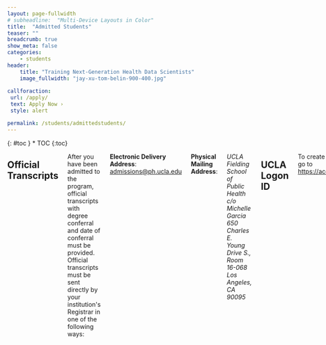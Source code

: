 ```yaml
---
layout: page-fullwidth
# subheadline:  "Multi-Device Layouts in Color"
title:  "Admitted Students"
teaser: ""
breadcrumb: true
show_meta: false
categories:
    - students
header:
    title: "Training Next-Generation Health Data Scientists"
    image_fullwidth: "jay-xu-tom-belin-900-400.jpg"
    
callforaction:
 url: /apply/
 text: Apply Now ›
 style: alert

permalink: /students/admittedstudents/
---
```


<div class="row">
<div class="medium-4 medium-push-8 columns" markdown="1">
<div class="panel radius" markdown="1">
{: #toc }
*  TOC
{:toc}
</div>
</div><!-- /.medium-4.columns -->

<div class="medium-8 medium-pull-4 columns" markdown="1">

## Official Transcripts

After you have been admitted to the program, official transcripts with degree conferral and date of conferral must be provided. Official transcripts must be sent directly by your institution's Registrar in one of the following ways:

**Electronic Delivery Address**: admissions@ph.ucla.edu

**Physical Mailing Address**: 

*UCLA Fielding School of Public Health*   
*c/o Michelle Garcia*    
*650 Charles E. Young Drive S., Room 16-068*    
*Los Angeles, CA 90095*    

## UCLA Logon ID

To create your UCLA Logon ID go to <https://accounts.iam.ucla.edu/#/>.

## Student Handbook

For a checklist of important steps for newly admitted students, as well as other important information about the program, please see the [Student Handbook](/docs/MDSH_Student_Handbook_Fall_2024.pdf).


## Student ID (BruinCard)

To access the building on Saturday and Sunday you will need a BruinCard. It is best to [apply online](https://secure.bruincard.ucla.edu/bcw/web/Home.aspx) and submit your photo no later than August 31st, 2024 to ensure it is ready by orientation. Once you submit your photo, you will receive two emails, one indicating that your picture was received, and another email indicating whether your photo was approved or not. Please disregard the second email's message about coming to the office to pick up your card. The MDSH program will pick up your BruinCard and have it available for you at the program orientation. 

## Title IX Training

Every UC graduate and professional student is required to complete sexual assault prevention training(s) each academic year as follows:
* Each first-year graduate and professional student will be required to complete a 1-hour online training, from Vector LMS.
* Each continuing graduate and professional student will only be required to complete a 1-hour online refresher training, from Vector LMS.


## Vaccinations

Students are required to show proof of immunity against Measles, Mumps, Rubella, Varicella (Chicken Pox), Tdap (pertussis) and Meningitis ACYW (for those under the age of 21) and complete a screening questionnaire for Tuberculosis (TB).

* The University of California allows for exemptions to these immunization requirements **based only on a medical condition that is a contraindication to a vaccination.** (See [Medical Exception Request](https://immunizationrequirement.ucla.edu/exceptions/medical-exceptions))
* Covered individuals are required to submit documentation of either a COVID-19 vaccine or opt out by declining the vaccine on the [Ashe Center Patient Portal](https://www.studenthealth.ucla.edu/portal)

If you fail to complete these requirements by the first day of fall quarter, an enrollment hold will be placed and you will not be able to add/drop or register for classes.


## Bruin Learn

FSPH uses the Canvas (Bruin Learn) educational platform. For Bruin Learn resources and a tutorial, visit [here](https://bruinlearn.ucla.edu/courses/288/modules) and scroll down to students. 

## Parking

The closest parking lot is parking structure 8. It is located at [555 Westwood Plaza Los Angeles, CA 90095](https://map.ucla.edu/?id=83929&k=false). Discounted daily parking is available through the [Bruin ePermit portal](https://bruinepermit.t2hosted.com/cmn/auth_ext.aspx) at a rate of $7/day (subject to availability). If unavailable, you can also purchase a daily permit at the parking pay station on the top floor or through the ParkMobile app at a rate of $16/day. 

For more information, visit [here](https://transportation.ucla.edu/campus-parking/students) under the tab “How to Pay”.

## Housing

The department does not provide housing assistance. UCLA Housing has on campus living options and provides assistance in locating off campus housing. Please visit [the website](https://portal.housing.ucla.edu/content/housing-single-graduate-students-and-students-families) for more information about housing for graduate and professional students.

</div><!-- /.medium-8.columns -->
</div><!-- /.row -->
